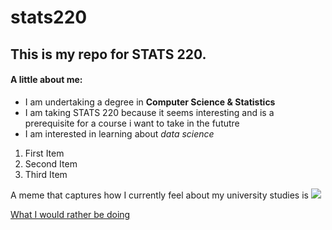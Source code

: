 # stats220

<h2>This is my repo for STATS 220.</h2>


<h4>A little about me:</h4>

<ul>
  <li>I am undertaking a degree in <b>Computer Science & Statistics</b></li>
  <li>I am taking STATS 220 because it seems interesting and is a prerequisite for a course i want to take in the fututre</li>
  <li>I am interested in learning about <i>data science</i></li>
</ul>

<ol>
  <li>First Item</li>
  <li>Second Item</li>
  <li>Third Item</li>
</ol>

A meme that captures how I currently feel about my university studies is
![](https://media3.giphy.com/media/aUovxH8Vf9qDu/giphy.gif)


<a href = "https://www.youtube.com/watch?v=CchpoyXQwlY"> What I would rather be doing </a>
